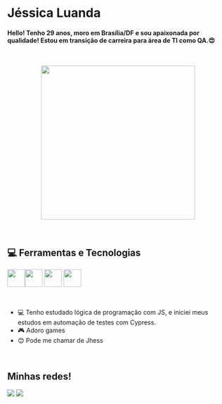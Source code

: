 
# Jéssica Luanda   

#### Hello! Tenho 29 anos, moro em Brasília/DF e sou apaixonada por qualidade! Estou em transição de carreira para área de TI como QA.😍

<br>  

<p align="center">
<img src="https://uploadimage.io/images/2024/10/27/Eu-IA.png" width="350" height="350" align="center"/></a> </p>

<br>  

## 💻 Ferramentas e Tecnologias
<img src="https://cdn.jsdelivr.net/gh/devicons/devicon@latest/icons/github/github-original.svg" width="40" height="40"/><img src="https://cdn.jsdelivr.net/gh/devicons/devicon@latest/icons/javascript/javascript-original.svg" width="40" height="40" /> <img src="https://cdn.jsdelivr.net/gh/devicons/devicon@latest/icons/selenium/selenium-original.svg" width="40" height="40" /> <img src="https://cdn.jsdelivr.net/gh/devicons/devicon@latest/icons/vscode/vscode-original.svg" width="40" height="40" />

<br> 

- 💻 Tenho estudado lógica de programação com JS, e iniciei meus estudos em automação de testes com Cypress.
- 🎮 Adoro games
- 😊 Pode me chamar de Jhess

<br>

## Minhas redes!
<a href="https://www.instagram.com/ijheess/profilecard/?igsh=MW9zZzhvaTJ4eW14eQ==)" target="_blank"><img loading="lazy" src="https://img.shields.io/badge/-Instagram-%23E4405F?style=for-the-badge&logo=instagram&logoColor=white" target="_blank"></a> 
<a href="https://www.linkedin.com/in/jessicaluanda" target="_blank"><img loading="lazy" src="https://img.shields.io/badge/-LinkedIn-%230077B5?style=for-the-badge&logo=linkedin&logoColor=white" target="_blank"> 
</a> 








